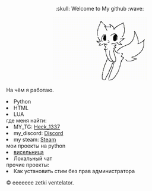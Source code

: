 <p align="center">
:skull:  Welcome to My github :wave:
<p align="center">
<img src="https://github.com/hyuhyu09/psychic-giggle/blob/main/xlam/40a96f89e840d2fd1b0563f07a109b6f.gif" width="50%" height="50%"/>

На чём я работаю.
   <li>Python</a></li>
   <li>HTML</a></li>
    <li>LUA</a></li>
    где меня найти:
<li>MY_TG: <a href="https://t.me/Heck1337">Heck_1337</a></li>
        <li>my_discord: <a href="https://discord.gg/WtTSSFra">Discord</a></li>
        <li>my steam: <a href="https://steamcommunity.com/id/Heck1337/">Steam</a></li>
мои проекты 
на python
 <li><a href="https://github.com/DanilSizz/SuperProjects/tree/Heck1337/%D0%BC%D0%BE%D0%B8%20%D0%BF%D1%80%D0%BE%D0%B5%D0%BA%D1%82%D1%8B/vishna_and_%D0%B2%D0%B8%D1%81%D0%B5%D0%BB%D0%B8%D1%86%D0%B0">висельница</a></li>
   <li> Локальный чат</a></li>
   прочие проекты:
      <li> Как установить стим без прав администратора</a></li>





 © eeeeeee zetki ventelator.</a></li>
